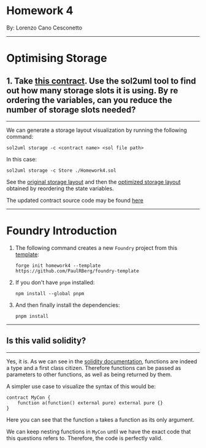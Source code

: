 # Homework 4

By: Lorenzo Cano Cesconetto

---

# Optimising Storage

## 1. Take [this contract](https://gist.github.com/extropyCoder/6e9b5d5497b8ead54590e72382cdca24). Use the sol2uml tool to find out how many storage slots it is using. By re ordering the variables, can you reduce the number of storage slots needed?

---

We can generate a storage layout visualization by running the following command:

```
sol2uml storage -c <contract name> <sol file path>
```

In this case:

```
sol2uml storage -c Store ./Homework4.sol
```

See the [original storage layout](./Homework4-initial-storage.svg) and then the [optimized storage layout](./Homework4-optimized-storage.svg) obtained by reordering the state variables.

The updated contract source code may be found [here](./Homework4.sol)

---

# Foundry Introduction

1. The following command creates a new `Foundry` project from this [template](https://github.com/PaulRBerg/foundry-template):

    ```
    forge init homework4 --template https://github.com/PaulRBerg/foundry-template
    ```
1. If you don't have `pnpm` installed:
    ```
    npm install --global pnpm
    ```
1. And then finally install the dependencies:
    ```
    pnpm install
    ```

--- 
## Is this valid solidity?

--- 
Yes, it is. As we can see in the [solidity documentation](https://docs.soliditylang.org/en/latest/types.html#function-types), functions are indeed a type and a first class citizen. Therefore functions can be passed as parameters to other functions, as well as being returned by them.

A simpler use case to visualize the syntax of this would be:

```
contract MyCon {
    function a(function() external pure) external pure {}
}
```
Here you can see that the function `a` takes a function as its only argument.

We can keep nesting functions in `MyCon` until we have the exact code that this questions refers to. Therefore, the code is perfectly valid.
